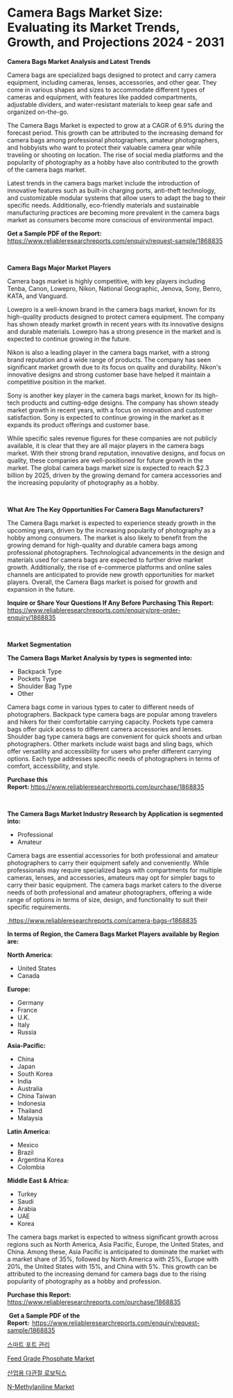 <p><h1>Camera Bags Market Size: Evaluating its Market Trends, Growth, and Projections 2024 - 2031</h1></p><p><strong>Camera Bags Market Analysis and Latest Trends</strong></p>
<p><p>Camera bags are specialized bags designed to protect and carry camera equipment, including cameras, lenses, accessories, and other gear. They come in various shapes and sizes to accommodate different types of cameras and equipment, with features like padded compartments, adjustable dividers, and water-resistant materials to keep gear safe and organized on-the-go.</p><p>The Camera Bags Market is expected to grow at a CAGR of 6.9% during the forecast period. This growth can be attributed to the increasing demand for camera bags among professional photographers, amateur photographers, and hobbyists who want to protect their valuable camera gear while traveling or shooting on location. The rise of social media platforms and the popularity of photography as a hobby have also contributed to the growth of the camera bags market.</p><p>Latest trends in the camera bags market include the introduction of innovative features such as built-in charging ports, anti-theft technology, and customizable modular systems that allow users to adapt the bag to their specific needs. Additionally, eco-friendly materials and sustainable manufacturing practices are becoming more prevalent in the camera bags market as consumers become more conscious of environmental impact.</p></p>
<p><strong>Get a Sample PDF of the Report:&nbsp;</strong> <a href="https://www.reliableresearchreports.com/enquiry/request-sample/1868835">https://www.reliableresearchreports.com/enquiry/request-sample/1868835</a></p>
<p>&nbsp;</p>
<p><strong>Camera Bags Major Market Players</strong></p>
<p><p>Camera bags market is highly competitive, with key players including Tenba, Canon, Lowepro, Nikon, National Geographic, Jenova, Sony, Benro, KATA, and Vanguard. </p><p>Lowepro is a well-known brand in the camera bags market, known for its high-quality products designed to protect camera equipment. The company has shown steady market growth in recent years with its innovative designs and durable materials. Lowepro has a strong presence in the market and is expected to continue growing in the future.</p><p>Nikon is also a leading player in the camera bags market, with a strong brand reputation and a wide range of products. The company has seen significant market growth due to its focus on quality and durability. Nikon's innovative designs and strong customer base have helped it maintain a competitive position in the market.</p><p>Sony is another key player in the camera bags market, known for its high-tech products and cutting-edge designs. The company has shown steady market growth in recent years, with a focus on innovation and customer satisfaction. Sony is expected to continue growing in the market as it expands its product offerings and customer base.</p><p>While specific sales revenue figures for these companies are not publicly available, it is clear that they are all major players in the camera bags market. With their strong brand reputation, innovative designs, and focus on quality, these companies are well-positioned for future growth in the market. The global camera bags market size is expected to reach $2.3 billion by 2025, driven by the growing demand for camera accessories and the increasing popularity of photography as a hobby.</p></p>
<p>&nbsp;</p>
<p><strong>What Are The Key Opportunities For Camera Bags Manufacturers?</strong></p>
<p><p>The Camera Bags market is expected to experience steady growth in the upcoming years, driven by the increasing popularity of photography as a hobby among consumers. The market is also likely to benefit from the growing demand for high-quality and durable camera bags among professional photographers. Technological advancements in the design and materials used for camera bags are expected to further drive market growth. Additionally, the rise of e-commerce platforms and online sales channels are anticipated to provide new growth opportunities for market players. Overall, the Camera Bags market is poised for growth and expansion in the future.</p></p>
<p><strong>Inquire or Share Your Questions If Any Before Purchasing This Report:</strong> <a href="https://www.reliableresearchreports.com/enquiry/pre-order-enquiry/1868835">https://www.reliableresearchreports.com/enquiry/pre-order-enquiry/1868835</a></p>
<p>&nbsp;</p>
<p><strong>Market Segmentation</strong></p>
<p><strong>The Camera Bags Market Analysis by types is segmented into:</strong></p>
<p><ul><li>Backpack Type</li><li>Pockets Type</li><li>Shoulder Bag Type</li><li>Other</li></ul></p>
<p><p>Camera bags come in various types to cater to different needs of photographers. Backpack type camera bags are popular among travelers and hikers for their comfortable carrying capacity. Pockets type camera bags offer quick access to different camera accessories and lenses. Shoulder bag type camera bags are convenient for quick shoots and urban photographers. Other markets include waist bags and sling bags, which offer versatility and accessibility for users who prefer different carrying options. Each type addresses specific needs of photographers in terms of comfort, accessibility, and style.</p></p>
<p><strong>Purchase this Report:&nbsp;</strong><a href="https://www.reliableresearchreports.com/purchase/1868835">https://www.reliableresearchreports.com/purchase/1868835</a></p>
<p>&nbsp;</p>
<p><strong>The Camera Bags Market Industry Research by Application is segmented into:</strong></p>
<p><ul><li>Professional</li><li>Amateur</li></ul></p>
<p><p>Camera bags are essential accessories for both professional and amateur photographers to carry their equipment safely and conveniently. While professionals may require specialized bags with compartments for multiple cameras, lenses, and accessories, amateurs may opt for simpler bags to carry their basic equipment. The camera bags market caters to the diverse needs of both professional and amateur photographers, offering a wide range of options in terms of size, design, and functionality to suit their specific requirements.</p></p>
<p><a href="https://www.reliableresearchreports.com/camera-bags-r1868835">&nbsp;https://www.reliableresearchreports.com/camera-bags-r1868835</a></p>
<p><strong>In terms of Region, the Camera Bags Market Players available by Region are:</strong></p>
<p>
    <p> <strong> North America: </strong>
        <ul>
            <li>United States</li>
            <li>Canada</li>
        </ul>
        </p> 
    <p> <strong> Europe: </strong>
        <ul>
            <li>Germany</li>
            <li>France</li>
            <li>U.K.</li>
            <li>Italy</li>
            <li>Russia</li>
        </ul>
        </p> 
    <p> <strong> Asia-Pacific: </strong>
        <ul>
            <li>China</li>
            <li>Japan</li>
            <li>South Korea</li>
            <li>India</li>
            <li>Australia</li>
            <li>China Taiwan</li>
            <li>Indonesia</li>
            <li>Thailand</li>
            <li>Malaysia</li>
        </ul>
        </p> 
    <p> <strong> Latin America: </strong>
        <ul>
            <li>Mexico</li>
            <li>Brazil</li>
            <li>Argentina Korea</li>
            <li>Colombia</li>
        </ul>
        </p> 
    <p> <strong> Middle East & Africa: </strong>
        <ul>
            <li>Turkey</li>
            <li>Saudi</li>
            <li>Arabia</li>
            <li>UAE</li>
            <li>Korea</li>
        </ul>
    </p>
    </p>
<p><p>The camera bags market is expected to witness significant growth across regions such as North America, Asia Pacific, Europe, the United States, and China. Among these, Asia Pacific is anticipated to dominate the market with a market share of 35%, followed by North America with 25%, Europe with 20%, the United States with 15%, and China with 5%. This growth can be attributed to the increasing demand for camera bags due to the rising popularity of photography as a hobby and profession.</p></p>
<p><strong>Purchase this Report: </strong><a href="https://www.reliableresearchreports.com/purchase/1868835">https://www.reliableresearchreports.com/purchase/1868835</a></p>
<p>&nbsp;<strong>Get a Sample PDF of the Report:&nbsp;&nbsp;</strong><a href="https://www.reliableresearchreports.com/enquiry/request-sample/1868835">https://www.reliableresearchreports.com/enquiry/request-sample/1868835</a></p>
<p><strong></strong></p>
<p><p><a href="https://github.com/rick7624/Market-Research-Report-List-1/blob/main/6711195146922.md">스마트 포트 관리</a></p><p><a href="https://github.com/marlinacrngin/Market-Research-Report-List-1/blob/main/feed-grade-phosphate-market.md">Feed Grade Phosphate Market</a></p><p><a href="https://github.com/mduzzalmduzzal601/Market-Research-Report-List-1/blob/main/2956263146923.md">산업용 다관절 로보틱스</a></p><p><a href="https://github.com/KeeganBarrows2023/Market-Research-Report-List-1/blob/main/n-methylaniline-market.md">N-Methylaniline Market</a></p></p>